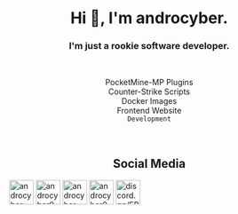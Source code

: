 <h1 align="center">Hi 👋, I'm androcyber.</h1>
<h3 align="center">I'm just a rookie software developer.</h3>
<br>
<p align="center">
  PocketMine-MP Plugins<br/>
  Counter-Strike Scripts<br/>
  Docker Images<br/>
  Frontend Website<br/>
  <code>Development</code>
</p>
<br>
<h2 align="center">Social Media</h3>
<p align="between">
<a href="https://www.youtube.com/androcyber" target="_blank"><img alt="androcyber" src="https://i.hizliresim.com/ibuzuks.png" width="44" height="44"></img></a>
<a href="https://www.twitter.com/androcyber0" target="_blank"><img alt="androcyber0" src="https://i.hizliresim.com/r98d0rb.png" width="44" height="44"></img></a>
<a href="https://www.github.com/androcyber" target="_blank"><img alt="androcyber" src="https://i.hizliresim.com/jxp3m16.png" width="44" height="44"></img></a>
<a href="https://www.instagram.com/androcyber0" target="_blank"><img alt="androcyber0" src="https://i.hizliresim.com/8yiox4f.png" width="44" height="44"></img></a>
<a href="https://www.discord.com/invite/EBUS4TYSY2" target="_blank"><img alt="discord.gg/EBUS4TYSY2" src="https://i.hizliresim.com/rcgesvp.png" width="44" height="44"></img></a>
</p>
